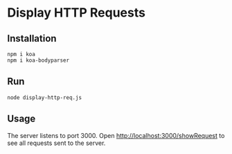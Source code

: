 # Display HTTP Requests

## Installation

```shell
npm i koa
npm i koa-bodyparser
```

## Run

```shell
node display-http-req.js
```

## Usage

The server listens to port 3000.
Open <http://localhost:3000/showRequest> to see all requests sent to the server.

